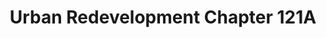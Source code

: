---
layout: bos_content
permalink: /featured-analysis/urban-redevelopment-ch-121a/
title: Urban Redevelopment Chapter 121A
components:
- breadcrumbs:
  - title: Home
    url: "/"
  - title: Budget
    url: "/budget"
  - title: Featured Analysis
    url: "/featured-analysis/"
  - current: Urban Redevelopment Chapter 121A
  - published: 4/13/17
- intro:
  - title: Urban redevelopment Ch. 121A
    short_desc: >
      Massachusetts General Law (MGL), Chapter 121A allows local governments 
      to suspend the imposition of property taxes at their normal rates in 
      order to encourage redevelopment.
    description: >
      Chapter 121A revenues are based on two separate sections of the law 
      as described below.
    sidebar_menu: true
- text_col_3:
  - col: >
      <h5>Chapter 121A formula</h5>
      <p>The Urban Redevelopment Corporation excise (Chapter 121A, section 10) is 
      collected in-lieu-of-corporate income tax for which the Commonwealth acts 
      as the collector and distributes the proceeds to municipalities.</p>
      <p>In most cases, the formula for the 121A, section 10 excise in-lieu-of-tax 
      is $10 per $1,000 of the current cash value of property plus 5% of gross 
      income.</p>
  - col: >
      <h5>Expected revenue</h5>
      <p>In FY15 and FY16, the City received Chapter 121A, section 10 distributions 
      of $26.2 million and $10.4 million, respectively. Chapter 121A section 10 
      revenues are budgeted at $10.5 million in FY17 and FY18.</p>
      <p>The decreases in this line in recent years is a result of the expiration of 
      several Chapter 121A section 10 agreements and the properties transitioning 
      back to regular property taxes. They contribute to the new growth portion 
      of the property tax levy.</p>
  - col: >
      <h5>Section 6A agreements</h5>
      <p>In addition to the Section 10 payments collected by the Commonwealth 
      described above, most 121A corporations have individual agreements with the 
      City that result in additional payments made directly to the City. These 
      “Section 6A” agreements are complex, with actual amounts owed dependent on 
      a formula that varies widely. <blockquote>The City collected Section 6A 
      payments of $26.3 million in FY15 and $29.7 million in FY16. The City expects 
      Section 6A collections to reach $15 million in both FY17 and 
      FY18.</blockquote></p>
- grid:
  - grid_title: More budget analysis
  - title: Handy dandy title
    body: >
      Tempting copy that would make someone click this featured analysis card.
    img: https://www.boston.gov/sites/default/files/styles/grid_card_image/public/allston2.jpg?itok=jMsIfnJ6
    link: /#/
  - title: This one's witty, too
    body: >
      Tempting copy that would make someone click this featured analysis card.
    img: https://www.boston.gov/sites/default/files/styles/grid_card_image/public/backbay5.jpg?itok=sA4Mz_05
    link: /#/
  - title: Rumple Stiltskin
    body: >
      Tempting copy that would make someone click this featured analysis card.
    img: https://www.boston.gov/sites/default/files/styles/grid_card_image/public/bayvillage3.jpg?itok=iDf79UIP
    link: /#/
---